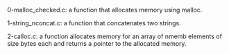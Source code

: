 0-malloc_checked.c: a function that allocates memory using malloc.

1-string_nconcat.c: a function that concatenates two strings.

2-calloc.c: a function allocates memory for an array of nmemb elements of size bytes each and returns a pointer to the allocated memory.
